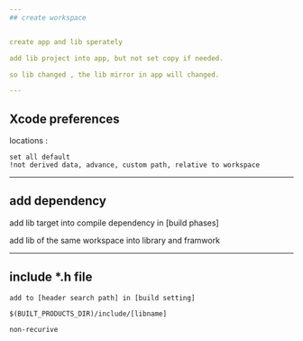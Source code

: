 ```yaml
---
## create workspace


create app and lib sperately

add lib project into app, but not set copy if needed.

so lib changed , the lib mirror in app will changed.

---
```

## Xcode preferences

locations :

	set all default
	!not derived data, advance, custom path, relative to workspace
	
---
## add dependency

add lib target into compile dependency in [build phases]

add lib of the same workspace into library and framwork


---
## include *.h file

	add to [header search path] in [build setting]

	$(BUILT_PRODUCTS_DIR)/include/[libname]

	non-recurive



